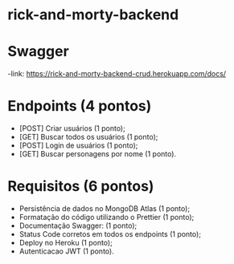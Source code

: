 # rick-and-morty-backend

# Swagger
-link: https://rick-and-morty-backend-crud.herokuapp.com/docs/

# Endpoints (4 pontos)
- [POST] Criar usuários (1 ponto);
- [GET] Buscar todos os usuários (1 ponto);
- [POST] Login de usuários (1 ponto);
- [GET] Buscar personagens por nome (1 ponto).

# Requisitos (6 pontos)
- Persistência de dados no MongoDB Atlas (1 ponto);
- Formatação do código utilizando o Prettier (1 ponto);
- Documentação Swagger: (1 ponto);
- Status Code corretos em todos os endpoints (1 ponto);
- Deploy no Heroku (1 ponto);
- Autenticacao JWT (1 ponto).
